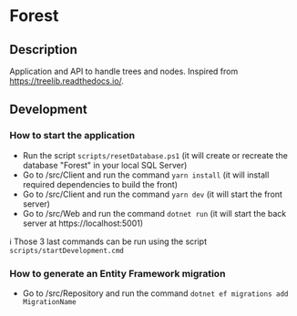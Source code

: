 # Forest

## Description

Application and API to handle trees and nodes. Inspired from https://treelib.readthedocs.io/.

## Development

### How to start the application

-   Run the script `scripts/resetDatabase.ps1` (it will create or recreate the database "Forest" in your local SQL Server)
-   Go to /src/Client and run the command `yarn install` (it will install required dependencies to build the front)
-   Go to /src/Client and run the command `yarn dev` (it will start the front server)
-   Go to /src/Web and run the command `dotnet run` (it will start the back server at https://localhost:5001)

ℹ️ Those 3 last commands can be run using the script `scripts/startDevelopment.cmd`

### How to generate an Entity Framework migration

-   Go to /src/Repository and run the command `dotnet ef migrations add MigrationName`
